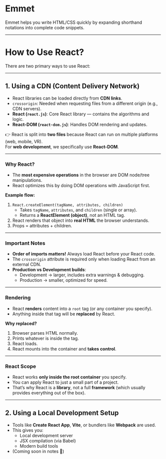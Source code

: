 # Emmet
Emmet helps you write HTML/CSS quickly by expanding shorthand notations into complete code snippets.

---

# How to Use React?

There are two primary ways to use React:

---

## 1. Using a CDN (Content Delivery Network)

- React libraries can be loaded directly from **CDN links**.  
- `crossorigin`: Needed when requesting files from a different origin (e.g., CDN servers).  
- **React (`react.js`)**: Core React library — contains the algorithms and logic.  
- **React-DOM (`react-dom.js`)**: Handles DOM rendering and updates.  

👉 React is split into **two files** because React can run on multiple platforms (web, mobile, VR).  
For **web development**, we specifically use **React-DOM**.

---

### Why React?
- The **most expensive operations** in the browser are DOM node/tree manipulations.  
- React optimizes this by doing DOM operations with JavaScript first.  

**Example flow:**
1. `React.createElement(tagName, attributes, children)`  
   - Takes `tagName`, `attributes`, and `children` (single or array).  
   - Returns a **ReactElement (object)**, not an HTML tag.  
2. React renders that object into **real HTML** the browser understands.  
3. Props = attributes + children.  

---

### Important Notes
- **Order of imports matters!** Always load React before your React code.  
- The `crossorigin` attribute is required only when loading React from an external CDN.  
- **Production vs Development builds**:  
  - Development → larger, includes extra warnings & debugging.  
  - Production → smaller, optimized for speed.  

---

### Rendering
- React **renders** content into a `root` tag (or any container you specify).  
- Anything inside that tag will be **replaced** by React.  

**Why replaced?**
1. Browser parses HTML normally.  
2. Prints whatever is inside the tag.  
3. React loads.  
4. React mounts into the container and **takes control**.  

---

### React Scope
- React works **only inside the root container** you specify.  
- You can apply React to just a small part of a project.  
- That’s why React is a **library**, not a full **framework** (which usually provides everything out of the box).  

---

## 2. Using a Local Development Setup

- Tools like **Create React App**, **Vite**, or bundlers like **Webpack** are used.  
- This gives you:  
  - Local development server  
  - JSX compilation (via Babel)  
  - Modern build tools  
- (Coming soon in notes 🚀)
